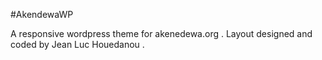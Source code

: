#AkendewaWP

A responsive wordpress theme for akenedewa.org .
Layout designed and coded by Jean Luc Houedanou .